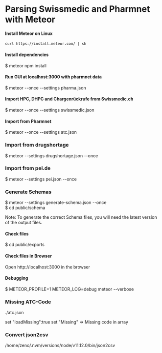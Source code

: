 # Parsing Swissmedic and Pharmnet with Meteor

#### Install Meteor on Linux
`curl https://install.meteor.com/ | sh`

#### Install dependencies
$ meteor npm install

#### Run GUI at localhost:3000 with pharmnet data
$ meteor --once --settings pharma.json

#### Import HPC, DHPC and Chargenrückrufe from Swissmedic.ch
$ meteor --once --settings swissmedic.json

#### Import from Pharmnet
$ meteor --once --settings atc.json   


### Import from drugshortage

$ meteor --settings drugshortage.json --once


### Import from pei.de
$ meteor --settings pei.json  --once

### Generate Schemas
$ meteor --settings generate-schema.json --once\
$ cd public/schema
 
Note: To generate the correct Schema files, you will need the latest version of the output files.

#### Check files
$ cd public/exports

#### Check files in Browser
Open http://localhost:3000 in the browser

#### Debugging
$ METEOR_PROFILE=1 METEOR_LOG=debug meteor --verbose

### Missing ATC-Code
./atc.json

set "loadMissing":true
set "Missing" => Missing code in array

### Convert json2csv
/home/zeno/.nvm/versions/node/v11.12.0/bin/json2csv
